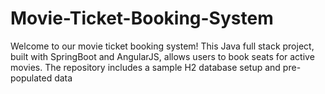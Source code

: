 # Movie-Ticket-Booking-System
Welcome to our movie ticket booking system! This Java full stack project, built with SpringBoot and AngularJS, allows users to book seats for active movies. The repository includes a sample H2 database setup and pre-populated data
